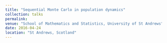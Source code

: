 ```yaml
---
title: "Sequential Monte Carlo in population dynamics"
collection: talks
permalink:
venue: "School of Mathematics and Statistics, University of St Andrews"
date: 2016-04-24
location: "St Andrews, Scotland"
---
```

